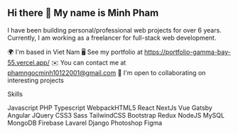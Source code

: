 ## Hi there 👋 My name is Minh Pham

I have been building personal/professional web projects for over 6 years. Currently, I am working as a freelancer for full-stack web development.

🌍  I'm based in Viet Nam
🖥️  See my portfolio at https://portfolio-gamma-bay-55.vercel.app/
✉️  You can contact me at phamngocminh10122001@gmail.com
🤝  I'm open to collaborating on interesting projects

Skills

Javascript PHP Typescript WebpackHTML5 React NextJs Vue Gatsby Angular JQuery CSS3 Sass TailwindCSS Bootstrap Redux NodeJS MySQL MongoDB Firebase Lavarel Django Photoshop Figma

<!--
**NgocMinh10122001/NgocMinh10122001** is a ✨ _special_ ✨ repository because its `README.md` (this file) appears on your GitHub profile.

Here are some ideas to get you started:

- 🔭 I’m currently working on ...
- 🌱 I’m currently learning ...
- 👯 I’m looking to collaborate on ...
- 🤔 I’m looking for help with ...
- 💬 Ask me about ...
- 📫 How to reach me: ...
- 😄 Pronouns: ...
- ⚡ Fun fact: ...
-->

